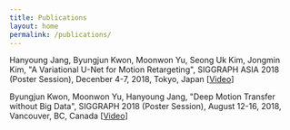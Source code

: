 ```yaml
---
title: Publications
layout: home
permalink: /publications/
---
```


Hanyoung Jang, Byungjun Kwon, Moonwon Yu, Seong Uk Kim, Jongmin Kim, "A Variational U-Net for Motion Retargeting", SIGGRAPH ASIA 2018 (Poster Session), Decenber 4-7, 2018, Tokyo, Japan
[<a href="https://www.youtube.com/watch?v=Kv2ayFELxHg&t=95s" target="_blank">Video</a>]

Byungjun Kwon, Moonwon Yu, Hanyoung Jang, "Deep Motion Transfer without Big Data", SIGGRAPH 2018 (Poster Session), August 12-16, 2018, Vancouver, BC, Canada
[<a href="https://www.youtube.com/watch?v=hrARRDrawIQ" target="_blank">Video</a>]